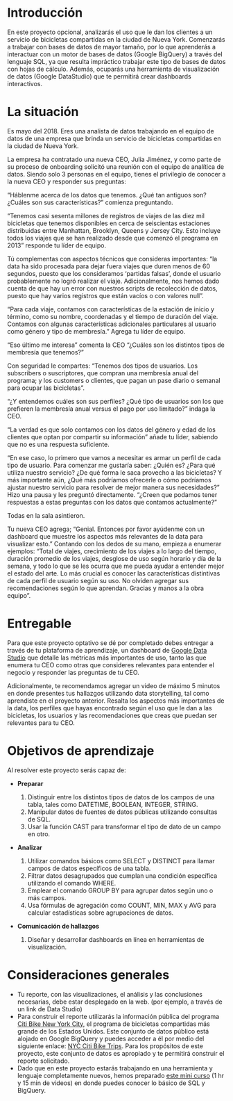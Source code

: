 ﻿# Introducción

En este proyecto opcional, analizarás el uso que le dan los clientes a un servicio de bicicletas compartidas en la ciudad de Nueva York. Comenzarás a trabajar con bases de datos de mayor tamaño, por lo que aprenderás a interactuar con un motor de bases de datos (Google BigQuery) a través del lenguaje SQL, ya que resulta impráctico trabajar este tipo de bases de datos con hojas de cálculo. Además, ocuparás una herramienta de visualización de datos (Google DataStudio) que te permitirá crear dashboards interactivos.

# La situación

Es mayo del 2018. Eres una analista de datos trabajando en el equipo de datos de una empresa que brinda un servicio de bicicletas compartidas en la ciudad de Nueva York.

La empresa ha contratado una nueva CEO, Julia Jiménez, y como parte de su proceso de onboarding solicitó una reunión con el equipo de analítica de datos. Siendo solo 3 personas en el equipo, tienes el privilegio de conocer a la nueva CEO y responder sus preguntas:

“Háblenme acerca de los datos que tenemos. ¿Qué tan antiguos son? ¿Cuáles son sus características?” comienza preguntando.

“Tenemos casi sesenta millones de registros de viajes de las diez mil bicicletas que tenemos disponibles en cerca de seiscientas estaciones distribuidas entre Manhattan, Brooklyn, Queens y Jersey City. Esto incluye todos los viajes que se han realizado desde que comenzó el programa en 2013” responde tu líder de equipo.

Tú complementas con aspectos técnicos que consideras importantes: “la data ha sido procesada para dejar fuera viajes que duren menos de 60 segundos, puesto que los consideramos ‘partidas falsas’, donde el usuario probablemente no logró realizar el viaje. Adicionalmente, nos hemos dado cuenta de que hay un error con nuestros scripts de recolección de datos, puesto que hay varios registros que están vacíos o con valores null”.

“Para cada viaje, contamos con características de la estación de inicio y término, como su nombre, coordenadas y el tiempo de duración del viaje. Contamos con algunas características adicionales particulares al usuario como género y tipo de membresía.” Agrega tu líder de equipo.

“Eso último me interesa” comenta la CEO “¿Cuáles son los distintos tipos de membresía que tenemos?”

Con seguridad le compartes: “Tenemos dos tipos de usuarios. Los subscribers o suscriptores, que compran una membresía anual del programa; y los customers o clientes, que pagan un pase diario o semanal para ocupar las bicicletas”.

“¿Y entendemos cuáles son sus perfiles? ¿Qué tipo de usuarios son los que prefieren la membresía anual versus el pago por uso limitado?” indaga la CEO.

“La verdad es que solo contamos con los datos del género y edad de los clientes que optan por compartir su información” añade tu líder, sabiendo que no es una respuesta suficiente.

“En ese caso, lo primero que vamos a necesitar es armar un perfil de cada tipo de usuario. Para comenzar me gustaría saber: ¿Quién es? ¿Para qué utiliza nuestro servicio? ¿De qué forma le saca provecho a las bicicletas? Y más importante aún, ¿Qué más podríamos ofrecerle o cómo podríamos ajustar nuestro servicio para resolver de mejor manera sus necesidades?” Hizo una pausa y les preguntó directamente. “¿Creen que podamos tener respuestas a estas preguntas con los datos que contamos actualmente?”

Todas en la sala asintieron.

Tu nueva CEO agrega; “Genial. Entonces por favor ayúdenme con un dashboard que muestre los aspectos más relevantes de la data para visualizar esto.” Contando con los dedos de su mano, empieza a enumerar ejemplos: “Total de viajes, crecimiento de los viajes a lo largo del tiempo, duración promedio de los viajes, desglose de uso según horario y día de la semana, y todo lo que se les ocurra que me pueda ayudar a entender mejor el estado del arte. Lo más crucial es conocer las características distintivas de cada perfil de usuario según su uso. No olviden agregar sus recomendaciones según lo que aprendan. Gracias y manos a la obra equipo”.

# Entregable

Para que este proyecto optativo se dé por completado debes entregar a través de tu plataforma de aprendizaje, un dashboard de [Google Data Studio](https://www.google.com/url?q=https://support.google.com/datastudio/answer/6283323?hl%3Den&sa=D&source=editors&ust=1671544629053894&usg=AOvVaw15zJDyFRvgwoWJvePX6P9A)  que detalle las métricas más importantes de uso, tanto las que enumera tu CEO como otras que consideres relevantes para entender el negocio y responder las preguntas de tu CEO.

Adicionalmente, te recomendamos agregar un video de máximo 5 minutos en donde presentes tus hallazgos utilizando data storytelling, tal como aprendiste en el proyecto anterior. Resalta los aspectos más importantes de la data, los perfiles que hayas encontrado según el uso que le dan a las bicicletas, los usuarios y las recomendaciones que creas que puedan ser relevantes para tu CEO.

# Objetivos de aprendizaje

Al resolver este proyecto serás capaz de:

- **Preparar**

    1. Distinguir entre los distintos tipos de datos de los campos de una tabla, tales como DATETIME, BOOLEAN, INTEGER, STRING.
    2. Manipular datos de fuentes de datos públicas utilizando consultas de SQL.
    3. Usar la función CAST para transformar el tipo de dato de un campo en otro.

- **Analizar**

    1. Utilizar comandos básicos como SELECT y DISTINCT para llamar campos de datos específicos de una tabla.
    2. Filtrar datos desagrupados que cumplan una condición específica utilizando el comando WHERE.
    3. Emplear el comando GROUP BY para agrupar datos según uno o más campos.
    4. Usa fórmulas de agregación como COUNT, MIN, MAX y AVG para calcular estadísticas sobre agrupaciones de datos.

- **Comunicación de hallazgos**

    1. Diseñar y desarrollar dashboards en línea en herramientas de visualización.

# Consideraciones generales

- Tu reporte, con las visualizaciones, el análisis y las conclusiones necesarias, debe estar desplegado en la web. (por ejemplo, a través de un link de Data Studio)
- Para construir el reporte utilizarás la información pública del programa [Citi Bike New York City](https://www.google.com/url?q=https://www.citibikenyc.com/homepage&sa=D&source=editors&ust=1671544629056799&usg=AOvVaw2gNmHmu_ZiMjHPKOQQVUJ9), el programa de bicicletas compartidas más grande de los Estados Unidos. Este conjunto de datos público está alojado en Google BigQuery y puedes acceder a él por medio del siguiente enlace: [NYC Citi Bike Trips](https://www.google.com/url?q=https://console.cloud.google.com/marketplace/product/city-of-new-york/nyc-citi-bike?project%3Ddata-sandbox-319716%26folder%3D%26organizationId%3D&sa=D&source=editors&ust=1671544629057152&usg=AOvVaw2LHUBt6_4yx1dUypynKsps). Para los propósitos de este proyecto, este conjunto de datos es apropiado y te permitirá construir el reporte solicitado.
- Dado que en este proyecto estarás trabajando en una herramienta y lenguaje completamente nuevos, hemos preparado [este mini curso](https://www.google.com/url?q=https://coda.io/d/Videos-BigQuery-Cicloviajes_dmIxCiY2-NQ/Introduccion_su3UO?playModeWorkflowId%3D%23_luO8s&sa=D&source=editors&ust=1671544629058089&usg=AOvVaw2i2TVxT3KKKxq--V6-nIxR) (1 hr y 15 min de videos) en donde puedes conocer lo básico de SQL y BigQuery.
